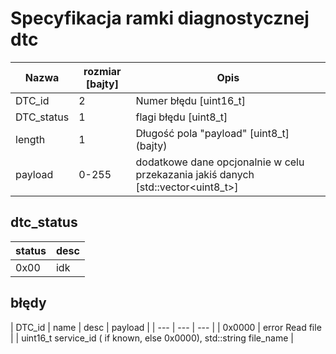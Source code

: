 # Specyfikacja ramki diagnostycznej dtc

 | Nazwa | rozmiar [bajty] | Opis |
|-------|---------|------|
| DTC_id | 2 | Numer błędu [uint16_t] |
| DTC_status | 1 | flagi błędu [uint8_t] |
| length | 1 | Długość pola "payload" [uint8_t] (bajty) |
| payload | 0-255 | dodatkowe dane opcjonalnie w celu przekazania jakiś danych [std::vector<uint8_t>] |


## dtc_status
| status | desc |
| --- | --- |
| 0x00 | idk |


## błędy

| DTC_id | name | desc | payload |
| --- | --- | --- |
| 0x0000 | error Read file |  | uint16_t service_id ( if known, else 0x0000), std::string file_name |
